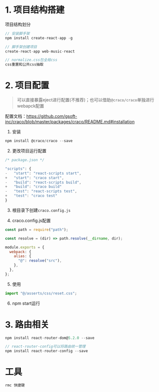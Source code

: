 # 1. 项目结构搭建


项目结构划分


```js
// 安装脚手架
npm install create-react-app -g

// 脚手架创建项目
create-react-app web-music-react

// normalize.css包全局css
css重置和公共css抽取
```




# 2. 项目配置
> 可以直接暴露eject进行配置(不推荐)；也可以借助`@craco/craco`单独进行webapck配置

配置文档：https://github.com/gsoft-inc/craco/blob/master/packages/craco/README.md#installation

1. 安装
```js
npm install @craco/craco --save
```


2. 更改项目运行配置

```js
/* package.json */

"scripts": {
-   "start": "react-scripts start",
+   "start": "craco start",
-   "build": "react-scripts build",
+   "build": "craco build"
-   "test": "react-scripts test",
+   "test": "craco test"
}
```

3. 根目录下创建`craco.config.js`

4. craco.config.js配置

```js
const path = require("path");

const resolve = (dir) => path.resolve(__dirname, dir);

module.exports = {
  webpack: {
    alias: {
      "@": resolve("src"),
    },
  },
};

```

5. 使用

```js
import "@/asserts/css/reset.css";
```

6. npm start运行

# 3. 路由相关

```js
npm install react-router-dom@5.2.0 --save

// react-router-config可以将路由统一管理
npm install react-router-config --save
```

# 工具

```js
rmc 快捷键
```